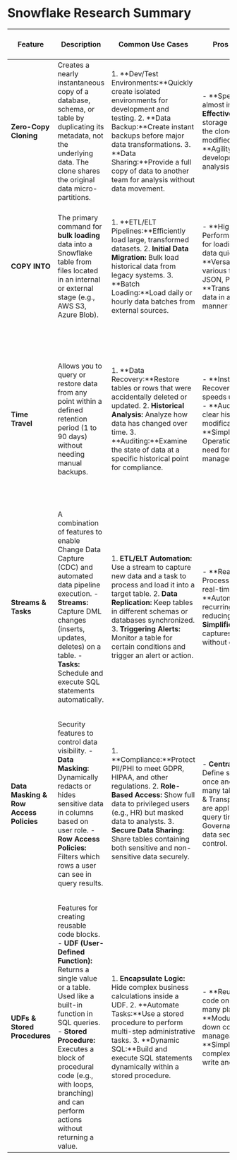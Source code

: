 # Snowflake Research Summary

| Feature                                | Description                                                  | Common Use Cases                                             | Pros (Advantages) ✅                                          | Cons (Limitations) ❌                                         |
| -------------------------------------- | ------------------------------------------------------------ | ------------------------------------------------------------ | ------------------------------------------------------------ | ------------------------------------------------------------ |
| **Zero-Copy Cloning**                  | Creates a nearly instantaneous copy of a database, schema, or table by duplicating its metadata, not the underlying data. The clone shares the original data micro-partitions. | 1. **Dev/Test Environments:**Quickly create isolated environments for development and testing.  2. **Data Backup:**Create instant backups before major data transformations.  3. **Data Sharing:**Provide a full copy of data to another team for analysis without data movement. | - **Speed:**Cloning is almost instant.  - **Cost-Effective:** No additional storage costs until data in the clone or original is modified.  - **Agility:**Accelerates development and data analysis workflows. | - **Storage Costs:** Changes made to the clone or source object will start to incur storage costs.  - **Complexity:** Understanding the metadata-only copy concept can be tricky initially. |
| **COPY INTO**                          | The primary command for **bulk loading** data into a Snowflake table from files located in an internal or external stage (e.g., AWS S3, Azure Blob). | 1. **ETL/ELT Pipelines:**Efficiently load large, transformed datasets.  2. **Initial Data Migration:** Bulk load historical data from legacy systems.  3. **Batch Loading:**Load daily or hourly data batches from external sources. | - **High Performance:**Optimized for loading large volumes of data quickly.  - **Versatility:**Supports various file formats (CSV, JSON, Parquet, etc.).  - **Transactional:**Loads data in an all-or-nothing manner to ensure integrity. | - **Inefficient for Small Inserts:** Not suitable for single-row or small, frequent insertions (use `INSERT`instead). <br> - **Staging Requirement:** Data files must first be placed in a Snowflake stage. |
| **Time Travel**                        | Allows you to query or restore data from any point within a defined retention period (1 to 90 days) without needing manual backups. | 1. **Data Recovery:**Restore tables or rows that were accidentally deleted or updated.  2. **Historical Analysis:** Analyze how data has changed over time.  3. **Auditing:**Examine the state of data at a specific historical point for compliance. | - **Instant Recovery:**Simplifies and speeds up data restoration.  - **Auditing:**Provides a clear history of data modifications.  - **Simplified Operations:**Reduces the need for traditional backup management. | - **Storage Cost:** Incurs costs for maintaining historical data.  - **Limited Retention:** Data is only available for the configured period (max 90 days).  - **Not for All Tables:** Only available for permanent tables, not transient or temporary ones. |
| **Streams & Tasks**                    | A combination of features to enable Change Data Capture (CDC) and automated data pipeline execution.  - **Streams:** Capture DML changes (inserts, updates, deletes) on a table.  - **Tasks:** Schedule and execute SQL statements automatically. | 1. **ETL/ELT Automation:** Use a stream to capture new data and a task to process and load it into a target table.  2. **Data Replication:** Keep tables in different schemas or databases synchronized.  3. **Triggering Alerts:** Monitor a table for certain conditions and trigger an alert or action. | - **Real-Time Processing:**Enables near real-time data pipelines.  - **Automation:**Automates recurring SQL jobs, reducing manual effort.  - **Simplified CDC:** Natively captures data changes without complex triggers. | - **Complexity:** Can add complexity to data workflows and dependency management.  - **Latency:** Processing is near real-time, not instantaneous.  - **Resource Consumption:** Tasks consume warehouse credits when running. |
| **Data Masking & Row Access Policies** | Security features to control data visibility.  - **Data Masking:** Dynamically redacts or hides sensitive data in columns based on user role.  - **Row Access Policies:** Filters which rows a user can see in query results. | 1. **Compliance:**Protect PII/PHI to meet GDPR, HIPAA, and other regulations.  2. **Role-Based Access:** Show full data to privileged users (e.g., HR) but masked data to analysts.  3. **Secure Data Sharing:** Share tables containing both sensitive and non-sensitive data securely. | - **Centralized Security:** Define security policies once and apply them to many tables.  - **Dynamic & Transparent:**Policies are applied automatically at query time.  - **Enhanced Governance:**Strengthens data security and access control. | - **Performance Overhead:** Can introduce a slight performance impact on queries.  - **Enterprise Feature:** Requires Snowflake Enterprise Edition or higher.  - **Policy Management:** Requires careful design and maintenance of policies. |
| **UDFs & Stored Procedures**           | Features for creating reusable code blocks.  - **UDF (User-Defined Function):** Returns a single value or a table. Used like a built-in function in SQL queries.  - **Stored Procedure:** Executes a block of procedural code (e.g., with loops, branching) and can perform actions without returning a value. | 1. **Encapsulate Logic:** Hide complex business calculations inside a UDF.  2. **Automate Tasks:**Use a stored procedure to perform multi-step administrative tasks.  3. **Dynamic SQL:**Build and execute SQL statements dynamically within a stored procedure. | - **Reusability:**Write code once and use it in many places.  - **Modularity:**Breaks down complex logic into manageable components.  - **Simplification:**Makes complex queries easier to write and read. | - **Debugging:** Can be more difficult to debug than standard SQL.  - **Performance:** Poorly written UDFs or procedures can negatively impact performance.  - **Language Support:** Requires knowledge of supported languages (SQL, Java, Python, etc.). |
